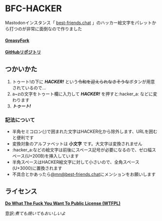 # BFC-HACKER
Mastodonインスタンス「 [best-friends.chat](https://best-friends.chat/) 」のハッカー絵文字をパレットから打つのが非常に面倒なので作りました
#### [GreasyFork](https://greasyfork.org/ja/scripts/382420-bfc-hacker)
#### [GitHubリポジトリ](https://github.com/MominisJapan/BFC-HACKER)
## つかいかた

1. トゥート!の下に
___HACKER!___
という<s>令和を迎えられなさそうな</s>ボタンが用意されているので…
1. a~zの文字をトゥート欄に入力して
___HACKER!___
を押すと:hacker_a: などに変わります
1. ___トゥート!___

### 記法について
* 半角セミコロン(;)で囲まれた文字はHACKER化から除外します、URLを囲むと便利です
* 変換対象のアルファベットは __小文字__ です。大文字は変換されません
* :hacker_a:などの絵文字は前後にスペース記号が必要になるので、ゼロ幅スペース(U+200B)を挿入しています
* 半角スペースはHACKER絵文字に対して小さいので、全角スペース(U+3000)に置換されます
* 不具合とかあったら[@mn@best-friends.chat](https://best-friends.chat/@mn)にメンションをお願いします

## ライセンス
[__Do What The Fuck You Want To Public License (WTFPL)__](http://www.wtfpl.net/)

意訳:_煮ても焼いてもおいしいよ_
